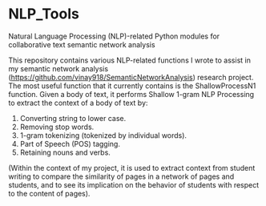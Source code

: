 # NLP_Tools
Natural Language Processing (NLP)-related Python modules for collaborative text semantic network analysis 

This repository contains various NLP-related functions I wrote to assist in my semantic network analysis (https://github.com/vinay918/SemanticNetworkAnalysis) research project. The most useful function that it currently contains is the ShallowProcessN1 function. Given a body of text, it performs Shallow 1-gram NLP Processing to extract the context of a body of text by:
1. Converting string to lower case.
2. Removing stop words.
3. 1-gram tokenizing (tokenized by individual words).
4. Part of Speech (POS) tagging.
5. Retaining nouns and verbs.

(Within the context of my project, it is used to extract context from student writing to compare the similarity of pages in a network of pages and students, and to see its implication on the behavior of students with respect to the content of pages).

